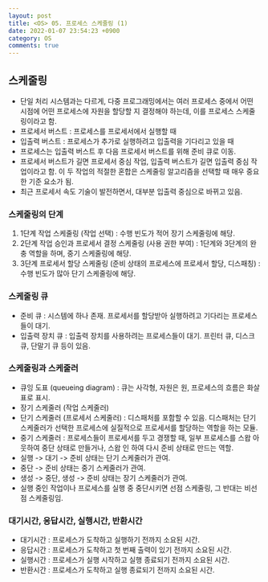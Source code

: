 ```yaml
---
layout: post
title: <OS> 05. 프로세스 스케줄링 (1)
date: 2022-01-07 23:54:23 +0900
category: OS
comments: true
---
```


## 스케줄링 

- 단일 처리 시스템과는 다르게, 다중 프로그래밍에서는 여러 프로세스 중에서 어떤 시점에 어떤 프로세스에 자원을 할당할 지 결정해야 하는데, 이를 프로세스 스케줄링이라고 함.
- 프로세서 버스트 : 프로세스를 프로세서에서 실행할 때
- 입출력 버스트 : 프로세스가 추가로 실행하려고 입출력을 기다리고 있을 때
- 프로세스는 입출력 버스트 후 다음 프로세서 버스트를 위해 준비 큐로 이동.
- 프로세서 버스트가 길면 프로세서 중심 작업, 입출력 버스트가 길면 입출력 중심 작업이라고 함. 이 두 작업의 적절한 혼합은 스케줄링 알고리즘을 선택할 때 매우 중요한 기준 요소가 됨.
- 최근 프로세서 속도 기술이 발전하면서, 대부분 입출력 중심으로 바뀌고 있음. 

### 스케줄링의 단계 

1. 1단계 작업 스케줄링 (작업 선택) : 수행 빈도가 적어 장기 스케줄링에 해당.
2. 2단계 작업 승인과 프로세서 결정 스케줄링 (사용 권한 부여) : 1단계와 3단계의 완충 역할을 하며, 중기 스케줄링에 해당.
3. 3단계 프로세서 할당 스케줄링 (준비 상태의 프로세스에 프로세서 할당, 디스패칭) : 수행 빈도가 많아 단기 스케줄링에 해당. 

### 스케줄링 큐 

- 준비 큐 : 시스템에 하나 존재. 프로세서를 할당받아 실행하려고 기다리는 프로세스들이 대기.
- 입출력 장치 큐 : 입출력 장치를 사용하려는 프로세스들이 대기. 프린터 큐, 디스크 큐, 단말기 큐 등이 있음. 

### 스케줄링과 스케줄러 

- 큐잉 도표 (queueing diagram) : 큐는 사각형, 자원은 원, 프로세스의 흐름은 화살표로 표시.
- 장기 스케줄러 (작업 스케줄러)
- 단기 스케줄러 (프로세서 스케줄러) : 디스패처를 포함할 수 있음. 디스패처는 단기 스케줄러가 선택한 프로세스에 실질적으로 프로세서를 할당하는 역할을 하는 모듈.
- 중기 스케줄러 : 프로세스들이 프로세서를 두고 경쟁할 때, 일부 프로세스를 스왑 아웃하여 중단 상태로 만들거나, 스왑 인 하여 다시 준비 상태로 만드는 역할.
- 실행 -> 대기 -> 준비 상태는 단기 스케줄러가 관여. 
- 중단 -> 준비 상태는 중기 스케줄러가 관여.
- 생성 -> 중단, 생성 -> 준비 상태는 장기 스케줄러가 관여.
- 실행 중인 작업이나 프로세스를 실행 중 중단시키면 선점 스케줄링, 그 반대는 비선점 스케줄링임. 

### 대기시간, 응답시간, 실행시간, 반환시간 

- 대기시간 : 프로세스가 도착하고 실행하기 전까지 소요된 시간.
- 응답시간 : 프로세스가 도착하고 첫 번째 출력이 있기 전까지 소요된 시간.
- 실행시간 : 프로세스가 실행 시작하고 실행 종료되기 전까지 소요된 시간.
- 반환시간 : 프로세스가 도착하고 실행 종료되기 전까지 소요된 시간.